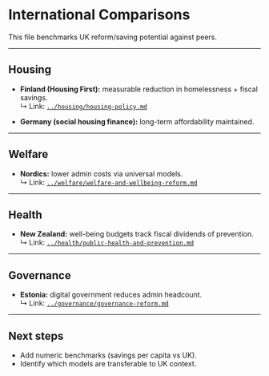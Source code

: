 # International Comparisons

This file benchmarks UK reform/saving potential against peers.

---

## Housing

- **Finland (Housing First):** measurable reduction in homelessness + fiscal savings.  
  ↳ Link: [`../housing/housing-policy.md`](../housing/housing-policy.md)

- **Germany (social housing finance):** long-term affordability maintained.

---

## Welfare

- **Nordics:** lower admin costs via universal models.  
  ↳ Link: [`../welfare/welfare-and-wellbeing-reform.md`](../welfare/welfare-and-wellbeing-reform.md)

---

## Health

- **New Zealand:** well-being budgets track fiscal dividends of prevention.  
  ↳ Link: [`../health/public-health-and-prevention.md`](../health/public-health-and-prevention.md)

---

## Governance

- **Estonia:** digital government reduces admin headcount.  
  ↳ Link: [`../governance/governance-reform.md`](../governance/governance-reform.md)

---

## Next steps

- Add numeric benchmarks (savings per capita vs UK).  
- Identify which models are transferable to UK context.

